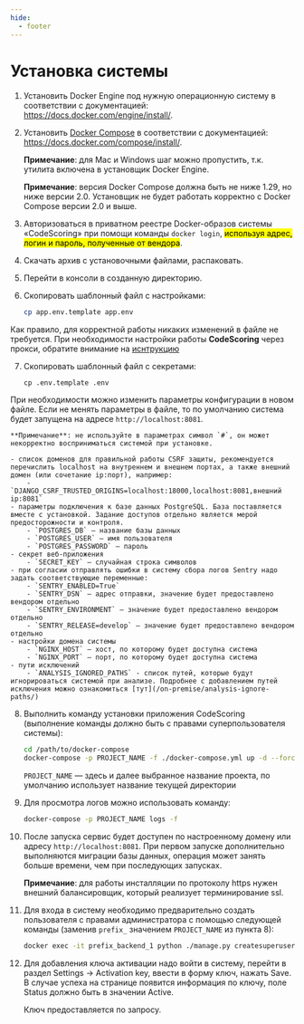 ```yaml
---
hide:
  - footer
---
```

# Установка системы

1. Установить Docker Engine под нужную операционную систему в соответствии с документацией: <https://docs.docker.com/engine/install/>.
2. Установить [Docker Compose](https://github.com/docker/compose/releases/tag/1.29.2) в соответствии с документацией: <https://docs.docker.com/compose/install/>.

    **Примечание**: для Mac и Windows шаг можно пропустить, т.к. утилита включена в установщик Docker Engine.

    **Примечание**: версия Docker Compose должна быть не ниже 1.29, но ниже версии 2.0. Установщик не будет работать корректно с Docker Compose версии 2.0 и выше.

3. Авторизоваться в приватном реестре Docker-образов системы «CodeScoring» при помощи команды `docker login`, <mark>используя адрес, логин и пароль, полученные от вендора</mark>.
4. Скачать архив с установочными файлами, распаковать.
5. Перейти в консоли в созданную директорию.
6. Скопировать шаблонный файл с настройками: 

    ```bash
    cp app.env.template app.env
    ```
Как правило, для корректной работы никаких изменений в файле не требуется. При необходимости настройки работы **CodeScoring** через прокси, обратите внимание на [иснтрукцию](/on-premise/proxy)


7. Скопировать шаблонный файл с секретами:

    ```
    cp .env.template .env
    ```
При необходимости можно изменить параметры конфигурации в новом файле.
Если не менять параметры в файле, то по умолчанию система будет запущена на адресе `http://localhost:8081`.

    **Примечание**: не используйте в параметрах символ `#`, он может некорректно восприниматься системой при установке.

    - список доменов для правильной работы CSRF защиты, рекомендуется перечислить localhost на внутреннем и внешнем портах, а также внешний домен (или сочетание ip:порт), например:
        - `DJANGO_CSRF_TRUSTED_ORIGINS=localhost:18000,localhost:8081,внешний ip:8081`
    - параметры подключения к базе данных PostgreSQL. База поставляется вместе с установкой. Задание доступов отдельно является мерой предосторожности и контроля.
        - `POSTGRES_DB` — название базы данных
        - `POSTGRES_USER` — имя пользователя
        - `POSTGRES_PASSWORD` — пароль
    - секрет веб-приложения
        - `SECRET_KEY` — случайная строка символов
    - при согласии отправлять ошибки в систему сбора логов Sentry надо задать соответствующие переменные:
        - `SENTRY_ENABLED=True`
        - `SENTRY_DSN` — адрес отправки, значение будет предоставлено вендором отдельно
        - `SENTRY_ENVIRONMENT` — значение будет предоставлено вендором отдельно
        - `SENTRY_RELEASE=develop` — значение будет предоставлено вендором отдельно
    - настройки домена системы
        - `NGINX_HOST` — хост, по которому будет доступна система
        - `NGINX_PORT` — порт, по которому будет доступна система
    - пути исключений
        - `ANALYSIS_IGNORED_PATHS` - список путей, которые будут игнорироваться системой при анализе. Подробнее с добавлением путей исключения можно ознакомиться [тут](/on-premise/analysis-ignore-paths/)

8. Выполнить команду установки приложения CodeScoring (выполнение команды должно быть с правами суперпользователя системы):

    ```bash
    cd /path/to/docker-compose
    docker-compose -p PROJECT_NAME -f ./docker-compose.yml up -d --force-recreate --remove-orphans
    ```

    `PROJECT_NAME` — здесь и далее выбранное название проекта, по умолчанию использует название текущей директории

9. Для просмотра логов можно использовать команду:

    ```bash
    docker-compose -p PROJECT_NAME logs -f
    ```

10. После запуска сервис будет доступен по настроенному домену или адресу `http://localhost:8081`. При первом запуске дополнительно выполняются миграции базы данных, операция может занять больше времени, чем при последующих запусках.

    **Примечание**: для работы инсталляции по протоколу https нужен внешний балансировщик, который реализует терминирование ssl.

11. Для входа в систему необходимо предварительно создать пользователя с правами администратора с помощью следующей команды (заменив `prefix_` значением `PROJECT_NAME` из пункта 8):

    ```bash
    docker exec -it prefix_backend_1 python ./manage.py createsuperuser
    ```

12. Для добавления ключа активации надо войти в систему, перейти в раздел Settings -> Activation key, ввести в форму ключ, нажать Save. В случае успеха на странице появится информация по ключу, поле Status должно быть в значении Active.

    Ключ предоставляется по запросу.
